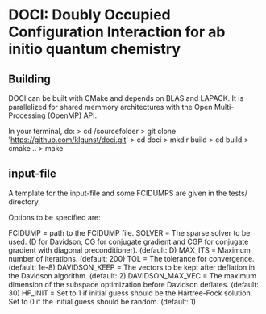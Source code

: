 DOCI: Doubly Occupied Configuration Interaction for ab initio quantum chemistry
===============================================================================

Building
--------

DOCI can be built with CMake and depends on BLAS and LAPACK.
It is parallelized for shared memmory architectures with the Open Multi-Processing (OpenMP) API.

In your terminal, do:
    > cd /sourcefolder
    > git clone 'https://github.com/klgunst/doci.git'
    > cd doci
    > mkdir build
    > cd build
    > cmake ..
    > make

input-file
----------

A template for the input-file and some FCIDUMPS are given in the tests/ directory.

Options to be specified are:

FCIDUMP 	 = path to the FCIDUMP file.
SOLVER  	 = The sparse solver to be used. (D for Davidson, CG for conjugate gradient and CGP for conjugate gradient with diagonal preconditioner). (default: D)
MAX_ITS 	 = Maximum number of iterations. (default: 200)
TOL     	 = The tolerance for convergence. (default: 1e-8)
DAVIDSON_KEEP 	 = The vectors to be kept after deflation in the Davidson algorithm. (default: 2)
DAVIDSON_MAX_VEC = The maximum dimension of the subspace optimization before Davidson deflates. (default: 30)
HF_INIT 	 = Set to 1 if initial guess should be the Hartree-Fock solution. Set to 0 if the initial guess should be random. (default: 1)
